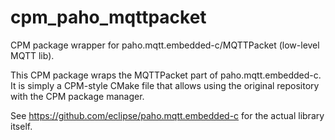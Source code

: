 # cpm_paho_mqttpacket

CPM package wrapper for paho.mqtt.embedded-c/MQTTPacket (low-level MQTT lib).

This CPM package wraps the MQTTPacket part of paho.mqtt.embedded-c.
It is simply a CPM-style CMake file that allows using the original repository with the CPM package manager.

See https://github.com/eclipse/paho.mqtt.embedded-c for the actual library itself.
